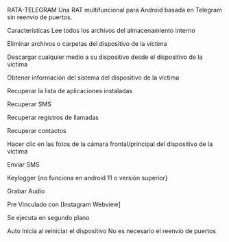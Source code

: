 RATA-TELEGRAM
Una RAT multifuncional para Android basada en Telegram sin reenvío de puertos.

Características
Lee todos los archivos del almacenamiento interno

Eliminar archivos o carpetas del dispositivo de la víctima

Descargar cualquier medio a su dispositivo desde el dispositivo de la víctima

Obtener información del sistema del dispositivo de la víctima

Recuperar la lista de aplicaciones instaladas

Recuperar SMS

Recuperar registros de llamadas

Recuperar contactos

Hacer clic en las fotos de la cámara frontal/principal del dispositivo de la víctima

Enviar SMS

Keylogger {no funciona en android 11 o versión superior}

Grabar Audio

Pre Vinculado con [Instagram Webview]

Se ejecuta en segundo plano

Auto Inicia al reiniciar el dispositivo
No es necesario el reenvío de puertos

